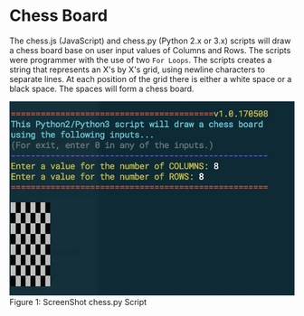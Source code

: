 # Chess Board

The chess.js (JavaScript) and chess.py (Python 2.x or 3.x) scripts will draw a chess board base on user input values of Columns and Rows.  The scripts were programmer with the use of two `For Loops`.  The scripts creates a string that represents an X's by X's grid, using newline characters to separate lines. At each position of the grid there is either a white space or a black space. The spaces will form a chess board.

![ScreenShot](chess_screenshot.png)
<br />Figure 1: ScreenShot chess.py Script
